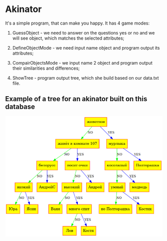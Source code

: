 # Akinator
It's a simple program, that can make you happy. It has 4 game modes:
1) GuessObject - we need to answer on the questions yes or no and we will see object, which matches the selected attributes;

2) DefineObjectMode - we need input name object and program output its attributes;

3) CompairObjectsMode - we input name 2 object and program output their similarities and differences;

4) ShowTree - program output tree, which she build based on our data.txt file.
## Example of a tree for an akinator built on this database
![alt text](https://github.com/vihlancevk/Akinator/blob/main/res/graphviz.png)
